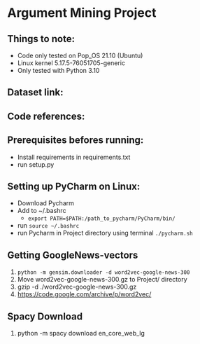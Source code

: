 # Argument Mining Project

## Things to note:
- Code only tested on Pop_OS 21.10 (Ubuntu)
- Linux kernel 5.17.5-76051705-generic
- Only tested with Python 3.10

## Dataset link:

## Code references:

## Prerequisites befores running:
- Install requirements in requirements.txt
- run setup.py

## Setting up PyCharm on Linux:
- Download Pycharm
- Add to ~/.bashrc
  - `export PATH=$PATH:/path_to_pycharm/PyCharm/bin/`
- run `source ~/.bashrc`
- run Pycharm in Project directory using terminal `./pycharm.sh`

## Getting GoogleNews-vectors
1. `python -m gensim.downloader -d word2vec-google-news-300`
2. Move word2vec-google-news-300.gz to Project/ directory 
3. gzip -d ./word2vec-google-news-300.gz
4. https://code.google.com/archive/p/word2vec/

## Spacy Download
1. python -m spacy download en_core_web_lg
